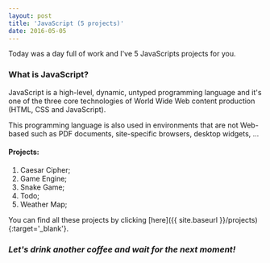 ```yaml
---
layout: post
title: 'JavaScript (5 projects)'
date: 2016-05-05
---
```


Today was a day full of work and I've 5 JavaScripts projects for you.

### What is JavaScript?

JavaScript is a high-level, dynamic, untyped programming language and it's one of the three core technologies of World Wide Web content production (HTML, CSS and JavaScript).

This programming language is also used in environments that are not Web-based such as PDF documents, site-specific browsers, desktop widgets, ...

#### Projects:

1. Caesar Cipher;
2. Game Engine;
3. Snake Game;
4. Todo;
5. Weather Map;

You can find all these projects by clicking [here]({{ site.baseurl }}/projects){:target='_blank'}.

### *Let's drink another coffee and wait for the next moment!*